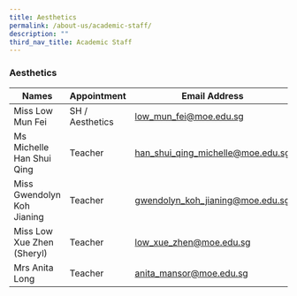 ```yaml
---
title: Aesthetics
permalink: /about-us/academic-staff/
description: ""
third_nav_title: Academic Staff
---
```

### **Aesthetics**

| Names | Appointment |  Email Address |
|---|---|---|
| Miss Low Mun Fei | SH / Aesthetics | [low_mun_fei@moe.edu.sg](mailto:low_mun_fei@moe.edu.sg) |
| Ms Michelle Han Shui Qing | Teacher | [han_shui_qing_michelle@moe.edu.sg](mailto:han_shui_qing_michelle@moe.edu.sg) |
| Miss Gwendolyn Koh Jianing | Teacher | [gwendolyn_koh_jianing@moe.edu.sg](mailto:gwendolyn_koh_jianing@moe.edu.sg) |
| Miss Low Xue Zhen (Sheryl) | Teacher | [low_xue_zhen@moe.edu.sg](mailto:low_xue_zhen@moe.edu.sg) |
| Mrs Anita Long | Teacher | [anita_mansor@moe.edu.sg](mailto:anita_mansor@moe.edu.sg) |
